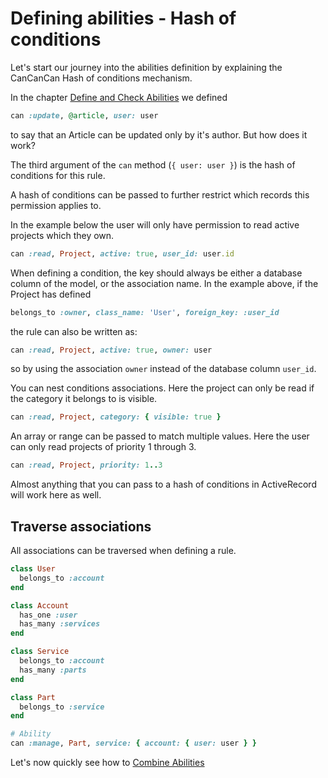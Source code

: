 # Defining abilities - Hash of conditions

Let's start our journey into the abilities definition by explaining the CanCanCan Hash of conditions mechanism.

In the chapter [Define and Check Abilities](./define_and_check_abilities.md) we defined

```ruby
can :update, @article, user: user
```

to say that an Article can be updated only by it's author. But how does it work?

The third argument of the `can` method (`{ user: user }`) is the hash of conditions for this rule.

A hash of conditions can be passed to further restrict which records this permission applies to.

In the example below the user will only have permission to read active projects which they own.

```ruby
can :read, Project, active: true, user_id: user.id
```

When defining a condition, the key should always be either a database column of the model, or the association name. In the example above, if the Project has defined

```ruby
belongs_to :owner, class_name: 'User', foreign_key: :user_id
```

the rule can also be written as:

```ruby
can :read, Project, active: true, owner: user
```

so by using the association `owner` instead of the database column `user_id`.

You can nest conditions associations. Here the project can only be read if the category it belongs to is visible.

```ruby
can :read, Project, category: { visible: true }
```

An array or range can be passed to match multiple values. Here the user can only read projects of priority 1 through 3.

```ruby
can :read, Project, priority: 1..3
```

Almost anything that you can pass to a hash of conditions in ActiveRecord will work here as well.

## Traverse associations

All associations can be traversed when defining a rule.

```ruby
class User
  belongs_to :account
end

class Account
  has_one :user
  has_many :services
end

class Service
  belongs_to :account
  has_many :parts
end

class Part
  belongs_to :service
end

# Ability
can :manage, Part, service: { account: { user: user } }
```

Let's now quickly see how to [Combine Abilities](./combine_abilities.md)
